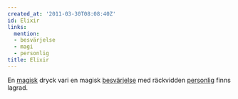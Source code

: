 ```yaml
---
created_at: '2011-03-30T08:08:40Z'
id: Elixir
links:
  mention:
  - besvärjelse
  - magi
  - personlig
title: Elixir
---
```


En [magisk] dryck vari en magisk [besvärjelse] med räckvidden [personlig] finns lagrad.

  [magisk]: magi
  [besvärjelse]: besvärjelse
  [personlig]: personlig
